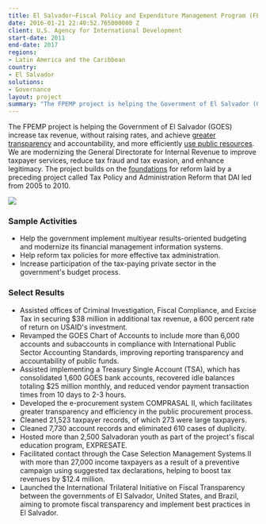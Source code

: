```yaml
---
title: El Salvador—Fiscal Policy and Expenditure Management Program (FPEMP)
date: 2016-01-21 22:40:52.765000000 Z
client: U.S. Agency for International Development
start-date: 2011
end-date: 2017
regions:
- Latin America and the Caribbean
country:
- El Salvador
solutions:
- Governance
layout: project
summary: "The FPEMP project is helping the Government of El Salvador (GOES) increase tax revenue, without raising rates, and achieve greater transparency and accountability, and more efficiently use public resources."
---
```

The FPEMP project is helping the Government of El Salvador (GOES) increase tax revenue, without raising rates, and achieve [greater transparency][1] and accountability, and more efficiently [use public resources][2]. We are modernizing the General Directorate for Internal Revenue to improve taxpayer services, reduce tax fraud and tax evasion, and enhance legitimacy. The project builds on the [foundations][3] for reform laid by a preceding project called Tax Policy and Administration Reform that DAI led from 2005 to 2010.

![][4]

###  Sample Activities

* Help the government implement multiyear results-oriented budgeting and modernize its financial management information systems.
* Help reform tax policies for more effective tax administration.
* Increase participation of the tax-paying private sector in the government's budget process.

###  Select Results

* Assisted offices of Criminal Investigation, Fiscal Compliance, and Excise Tax in securing $38 million in additional tax revenue, a 600 percent rate of return on USAID's investment.
* Revamped the GOES Chart of Accounts to include more than 6,000 accounts and subaccounts in compliance with International Public Sector Accounting Standards, improving reporting transparency and accountability of public funds.
* Assisted implementing a Treasury Single Account (TSA), which has consolidated 1,600 GOES bank accounts, recovered idle balances totaling $25 million monthly, and reduced vendor payment transaction times from 10 days to 2-3 hours.
* Developed the e-procurement system COMPRASAL II, which facilitates greater transparency and efficiency in the public procurement process.
* Cleaned 21,523 taxpayer records, of which 273 were large taxpayers.
* Cleaned 7,730 account records and eliminated 610 cases of duplicity.
* Hosted more than 2,500 Salvadoran youth as part of the project's fiscal education program, EXPRESATE.
* Facilitated contact through the Case Selection Management Systems II with more than 27,000 income taxpayers as a result of a preventive campaign using suggested tax declarations, helping to boost tax revenues by $12.4 million.
* Launched the International Trilateral Initiative on Fiscal Transparency between the governments of El Salvador, United States, and Brazil, aiming to promote fiscal transparency and implement best practices in El Salvador.

[1]: http://www.transparenciaactiva.gob.sv/portal-de-transparencia-fiscal-se-renueva-y-profundiza-el-acceso-a-la-informacion-publica/
[2]: http://www.usaid.gov/sites/default/files/documents/1865/120314_E3%20Brochure_Trifold_L_singles.pdf
[3]: http://dai-global-developments.com/articles/when-tax-reform-leads-to-increased-funding-for-health-services/
[4]: /assets/images/projects/salvadorinner.jpg
